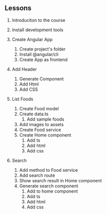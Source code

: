 ## Lessons

1. Introduciton to the course
2. Install development tools
3. Create Angular App

   1. Create project's folder
   2. Install @angular/cli
   3. Create App as frontend

4. Add Header

   1. Generate Component
   2. Add Html
   3. Add CSS

5. List Foods

   1. Create Food model
   2. Create data.ts
      1. Add sample foods
   3. Add images to assets
   4. Create Food service
   5. Create Home component
      1. Add ts
      2. Add html
      3. Add css

6. Search
   1. Add method to Food service
   2. Add search route
   3. Show search result in Home component
   4. Generate search component
      1. Add to home component
      2. Add ts
      3. Add html
      4. Add css
